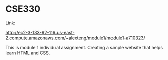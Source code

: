 # CSE330

Link:

http://ec2-3-133-92-116.us-east-2.compute.amazonaws.com/~alexteng/module1/module1-a710323/


This is module 1 individual assignment. Creating a simple website that helps learn HTML and CSS.
